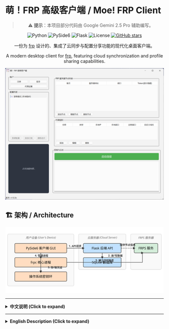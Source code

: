 # 萌！FRP 高级客户端 / Moe! FRP Client

<div align="center">
 
> ⚠️ **提示**：本项目部分代码由 Google Gemini 2.5 Pro 辅助编写。

![Python](https://img.shields.io/badge/Python-3.12%2B-blue?logo=python)
![PySide6](https://img.shields.io/badge/UI-PySide6-orange?logo=qt)
![Flask](https://img.shields.io/badge/Backend-Flask-black?logo=flask)
![License](https://img.shields.io/badge/License-MIT-green)
[![GitHub stars](https://img.shields.io/github/stars/XMZO/MoeFrpClient?style=social)](https://github.com/XMZO/MoeFrpClient/stargazers)

一份为 [frp](https://github.com/fatedier/frp) 设计的、集成了云同步与配置分享功能的现代化桌面客户端。

A modern desktop client for [frp](https://github.com/fatedier/frp), featuring cloud synchronization and profile sharing capabilities.

</div>

![软件截图](assets/screenshot.png)

## 🏗️ 架构 / Architecture

![项目架构图](assets/architecture.svg)

---

<details>
<summary><strong>中文说明 (Click to expand)</strong></summary>

## 简介

**萌！FRP 客户端** 是一个基于 Python 和 PySide6 构建的 `frp` 图形化工具。它旨在提供一个比原生命令行更直观、更易于管理的 `frpc` 操作体验，并引入了**云端同步**和**配置分享**等高级功能，旨在为 `frp` 用户提供一个功能更丰富、操作更便捷的图形化管理方案。

## ✨ 主要功能

### **账户与配置管理**
*   **多模式配置**:
    *   **游客模式**: 无需登录，用于本地临时配置和快速测试。
    *   **云端配置**: 登录后，个人配置将自动与云端服务器同步，实现多设备共享。
    *   **订阅模式**: 支持一键添加他人分享的配置，并能与分享源保持同步更新。
*   **完整的用户系统**: 支持用户注册、登录，并提供安全的、基于令牌的密码重置流程。
*   **强大的分享系统**:
    *   **完整分享**: 分享一个固定的、不可修改的 `frp` 配置包。
    *   **模板分享**: 分享一个可定制的模板，允许订阅者选择节点、自定义本地端口等。
    *   **分享管理**: 用户可以随时查看、管理或撤销自己创建的分享。

### **安全机制**
*   **客户端校验**: 客户端与服务器之间通过版本密钥和核心组件哈希进行严格的双向校验，防止非法客户端接入。
*   **挑战-响应登录**: 登录过程采用动态挑战码 (`Challenge`) 与登录证明 (`Proof`) 机制，有效防御重放攻击。
*   **分层本地加密**: 应用设置和“记住密码”等敏感信息，使用派生自机器唯一ID的密钥进行二次加密后，安全地存储在操作系统的密钥环 (Keyring) 中。
*   **防爆破延时**: 登录时采用基于 **Argon2** 的计算密集型延时，显著增加暴力破解的攻击成本。
*   **服务端安全**: 后端使用强密码哈希（Argon2）并对核心API（如登录、注册）设置了速率限制，以抵御恶意请求。

### **用户体验优化**
*   **智能日志解析**: 自动解析 `frpc` 的原始日志，仅呈现“代理启动成功”、“连接失败”等关键的、结构化的信息。
*   **美观的UI与交互**: 每次启动时从多个在线API源随机获取背景图片，并内置了支持 GIF 动画、无级缩放、拖动平移和右键保存的高级图片查看器。
*   **一键节点测速**: 快速测试所有服务器节点的网络延迟，并直观地在下拉列表中展示结果。
*   **应用级代理**: 支持独立设置客户端自身的网络代理（HTTP/SOCKS5），用于API请求和图片下载，该设置不影响`frp`核心隧道的连接。
*   **灵活的账户管理**: 提供“退出登录”（保留凭证）和“切换账户”（清除凭证）两种退出方式。

## 🚀 部署与使用

### **1. 核心组件说明**
*   **MoeFrpClient.mfc**: 这是 `frpc` 的核心动态链接库。 **你必须提供此文件**，并将其与主程序 `main.py` 放置在同一目录下，客户端才能启动FRP隧道。
*   **server.py**: 这是可选的后端服务器。如果你想拥有自己的账户系统和云同步功能，你需要部署它。如果你只是想连接到一个已有的服务，你则无需关心此文件。
*   **generate_invite_code.py**: 服务端管理工具，用于生成邀请码、管理用户等。

### **2. 服务端部署 (自托管用户)**
```bash
# 1. 进入服务端目录
cd server

# 2. (推荐) 创建并激活虚拟环境
python -m venv venv
# Windows: venv\Scripts\activate | macOS/Linux: source venv/bin/activate

# 3. 安装依赖
pip install -r requirements.txt

# 4. 首次运行会自动初始化数据库
python server.py
```
**管理员设置**: 为了使用重置密码等高级功能，你需要手动为你注册的账户提升权限。使用任何SQLite工具打开 `server/users.db` 文件，并执行：
```sql
UPDATE users SET role = 'admin' WHERE nickname = '你的管理员昵称';
```

### **3. 客户端安装**
```bash
# 1. 克隆本仓库并进入项目根目录
git clone https://github.com/XMZO/MoeFrpClient.git
cd MoeFrpClient

# 2. (推荐) 创建并激活虚拟环境
python -m venv venv
# Windows: venv\Scripts\activate | macOS/Linux: source venv/bin/activate

# 3. 安装依赖
pip install -r requirements.txt

# 4. [可选] 如需使用SOCKS5代理，请额外安装
pip install "requests[socks]"
```

### **4. 客户端配置与运行**
*   **连接自建服务器**: 如果你部署了自己的后端，请修改 `client/config.py` 文件中的 `CLOUD_SERVER_URL` 为你的服务器地址。
*   **启动客户端**: 确保 `MoeFrpClient.mfc` 文件已放置在 `client` 目录下，然后运行：
    ```bash
    python client/main.py
    ```

### **5. 服务端管理**
如果你是服务器管理员，可以使用管理工具与用户和邀请码进行交互：
```bash
# 进入服务端目录
cd server

# 以交互模式启动管理工具
python generate_invite_code.py
```
该工具会提示你输入操作选项，对于重置密码等敏感操作，会要求你使用管理员账户登录以进行授权。

## 🤝 贡献

欢迎任何形式的贡献。如果您有改进建议或发现 Bug，请随时提出 Issue。如果您希望贡献代码，请遵循标准的 Fork & Pull Request 流程。

## 📄 开源许可

本项目基于 [MIT License](LICENSE) 开源。
This project uses the [frp](https://github.com/fatedier/frp) binary (`frpc`) which is licensed under the Apache License 2.0.
See `third_party/frp/LICENSE` for details.

</details>

---

<details>
<summary><strong>English Description (Click to expand)</strong></summary>

## Introduction

**Moe! FRP Client** is a graphical tool for `frp` built with Python and PySide6. It aims to provide a more intuitive and manageable user experience for `frpc` compared to the native command line, introducing advanced features like **cloud synchronization** and **profile sharing** to provide a more feature-rich and user-friendly graphical management solution for frp users.

## ✨ Key Features

### **Account & Profile Management**
*   **Multi-Mode Configuration**:
    *   **Guest Mode**: No login required for local, temporary configurations and quick testing.
    *   **Cloud Profiles**: After logging in, personal profiles are automatically synchronized with the cloud server for multi-device access.
    *   **Subscription Mode**: Supports one-click subscription to profiles shared by others, with automatic updates from the source.
*   **Complete User System**: Supports user registration, login, and a secure, token-based password reset process.
*   **Powerful Sharing System**:
    *   **Full Share**: Share a fixed, non-editable `frp` configuration package.
    *   **Template Share**: Share a customizable template that allows subscribers to select nodes, define local ports, etc.
    *   **Share Management**: Users can view, manage, or revoke their created shares at any time.

### **Security Mechanisms**
*   **Client Validation**: Strict two-way validation between the client and server using a version secret and core component hash to prevent unauthorized client access.
*   **Challenge-Response Login**: The login process employs a dynamic challenge and proof mechanism to effectively defend against replay attacks.
*   **Hierarchical Local Encryption**: Sensitive information, such as application settings and "Remember Me" credentials, is encrypted with a key derived from a unique machine ID and securely stored in the OS's native Keyring.
*   **Anti-Brute-Force Delay**: A computationally intensive delay based on **Argon2** is implemented during login to significantly increase the cost of brute-force attacks.
*   **Server-Side Safeguards**: The backend uses strong password hashing (Argon2) and rate-limits core APIs (e.g., login, register) to mitigate malicious requests.

### **User Experience Enhancements**
*   **Intelligent Log Parsing**: Automatically parses raw `frpc` logs to present only key, structured information, such as "Proxy started successfully" or "Connection failed".
*   **Aesthetic UI & Interaction**: Fetches a random background image on startup from multiple online API sources and includes an advanced image viewer with GIF support, smooth zooming, panning, and right-click save.
*   **One-Click Node Ping Test**: Quickly tests the network latency of all server nodes and displays the results intuitively in a dropdown list.
*   **Application-Level Proxy**: Supports independent configuration of a network proxy (HTTP/SOCKS5) for the client itself, used for API requests and image downloads, without affecting the core `frp` tunnel connection.
*   **Flexible Account Management**: Differentiates between "Logout" (keeps credentials) and "Switch Account" (clears credentials).

## 🚀 Deployment & Usage

### **1. Core Component Explanation**
*   **MoeFrpClient.mfc**: This is the core dynamic link library for `frpc`. **You must provide this file** and place it in the same directory as the main program (`main.py`) for the client to establish FRP tunnels.
*   **server.py**: This is the optional backend server. You need to deploy it if you want your own account system and cloud sync features. If you are just connecting to an existing service, you can ignore this file.
*   **generate_invite_code.py**: The server management tool for generating invitation codes, managing users, etc.

### **2. Server Deployment (For Self-Hosters)**
```bash
# 1. Navigate to the server directory
cd server

# 2. (Recommended) Create and activate a virtual environment
python -m venv venv
# Windows: venv\Scripts\activate | macOS/Linux: source venv/bin/activate

# 3. Install dependencies
pip install -r requirements.txt

# 4. The database will be initialized on the first run
python server.py
```
**Admin Setup**: To use advanced features like password resets, you need to manually elevate your account's privileges. Open `server/users.db` with any SQLite tool and execute:
```sql
UPDATE users SET role = 'admin' WHERE nickname = 'your_admin_nickname';
```

### **3. Client Installation**
```bash
# 1. Clone this repository and navigate to the project root
git clone https://github.com/XMZO/MoeFrpClient.git
cd MoeFrpClient

# 2. (Recommended) Create and activate a virtual environment
python -m venv venv
# Windows: venv\Scripts\activate | macOS/Linux: source venv/bin/activate

# 3. Install dependencies
pip install -r requirements.txt

# 4. [Optional] For SOCKS5 proxy support, install this extra
pip install "requests[socks]"
```

### **4. Client Configuration & Launch**
*   **Connecting to Your Own Server**: If you've deployed your own backend, edit the `CLOUD_SERVER_URL` in `client/config.py` to your server's address.
*   **Running the Client**: Ensure the `MoeFrpClient.mfc` file is in the `client` directory, then run:
    ```bash
    python client/main.py
    ```

### **5. Server Management**
If you are the server administrator, use the management tool to interact with users and invitation codes:
```bash
# Navigate to the server directory
cd server

# Start the management tool in interactive mode
python generate_invite_code.py
```
The tool will prompt you for actions. For sensitive operations like resetting a password, it will require you to log in with your admin account for authorization.

## 🤝 Contributing

Contributions of any kind are welcome. If you have suggestions for improvement or find a bug, please feel free to open an Issue. If you'd like to contribute code, please follow the standard Fork & Pull Request workflow.

## 📄 License

This project is licensed under the [MIT License](LICENSE).
This project uses the [frp](https://github.com/fatedier/frp) binary (`frpc`) which is licensed under the Apache License 2.0.
See `third_party/frp/LICENSE` for details.

</details>
